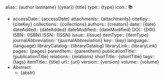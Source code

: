 alias:: {author lastname} ({year}) {title}
type:: {type}
icon:: 📚

- accessDate:: {accessDate}
  attachments:: {attachments}
  citeKey:: {citeKey}
  collections:: {collections}
  authors:: {creators}
  date:: {date}
  dateAdded:: {dateAdded}
  dateModified:: {dateModified}
  DOI:: {DOI}
  ISBN:: {ISBN}
  ISSN:: {ISSN}
  issue:: {issue}
  itemType:: {itemType}
  journalAbbreviation:: {journalAbbreviation}
  key:: {key}
  language:: {language}
  libraryCatalog:: {libraryCatalog}
  libraryLink:: {libraryLink}
  pages:: {pages}
  parentItem:: {parentItem}
  publicationTitle:: {publicationTitle}
  relations:: {relations}
  shortTitle:: {shortTitle}
  tags:: {tags}
  itemTitle:: {title}
  url:: {url}
  version:: {version}
  volume:: {volume}
- Abstract
	- {abstr}